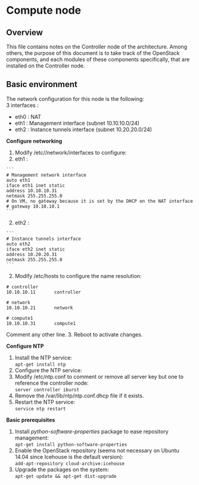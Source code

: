 # Compute node

## Overview

This file contains notes on the Controller node of the architecture. Among others, the purpose of this document is to take track of the OpenStack components, and each modules of these components specifically, that are installed on the Controller node.

## Basic environment

The network configuration for this node is the following:  
3 interfaces :

- eth0 : NAT
- eth1 : Management interface (subnet 10.10.10.0/24)
- eth2 : Instance tunnels interface (subnet 10.20.20.0/24)

**Configure networking**

1. Modify /etc//network/interfaces to configure:
  1. eth1 :
  
    ```
    # Management network interface
    auto eth1
    iface eth1 inet static
    address 10.10.10.31
    netmask 255.255.255.0
    # On VM, no gateway because it is set by the DHCP on the NAT interface
    # gateway 10.10.10.1
    ```
  2. eth2 :
  
    ```
    # Instance tunnels interface
    auto eth2
    iface eth2 inet static
    address 10.20.20.31
    netmask 255.255.255.0
    ```
2. Modify /etc/hosts to configure the name resolution:

  ```
  # controller
  10.10.10.11       controller

  # network
  10.10.10.21       network

  # compute1
  10.10.10.31       compute1
  ```  
  Comment any other line.
3. Reboot to activate changes.

**Configure NTP**

1. Install the NTP service:  
  `apt-get install ntp`
2. Configure the NTP service:
  1. Modify /etc/ntp.conf to comment or remove all server key but one to reference the controller node:  
    `server controller iburst`
  2. Remove the /var/lib/ntp/ntp.conf.dhcp file if it exists.
3. Restart the NTP service:  
  `service ntp restart`

**Basic prerequisites**

1. Install _python-software-properties_ package to ease repository management:  
  `apt-get install python-software-properties`
2. Enable the OpenStack repository (seems not necessary on Ubuntu 14.04 since Icehouse is the default version):  
  `add-apt-repository cloud-archive:icehouse`
3. Upgrade the packages on the system:  
  `apt-get update && apt-get dist-upgrade`
